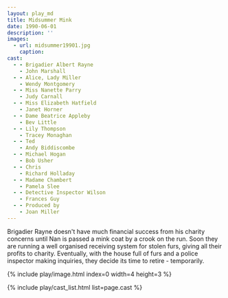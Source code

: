 ```yaml
---
layout: play_md
title: Midsummer Mink
date: 1990-06-01
description: ''
images:
  - url: midsummer19901.jpg
    caption:
cast:
  - - Brigadier Albert Rayne   
    - John Marshall
  - - Alice, Lady Miller   
    - Wendy Montgomery
  - - Miss Nanette Parry   
    - Judy Carnall
  - - Miss Elizabeth Hatfield   
    - Janet Horner
  - - Dame Beatrice Appleby   
    - Bev Little
  - - Lily Thompson   
    - Tracey Monaghan
  - - Ted   
    - Andy Biddiscombe
  - - Michael Hogan   
    - Bob Usher
  - - Chris   
    - Richard Holladay
  - - Madame Chambert   
    - Pamela Slee
  - - Detective Inspector Wilson
    - Frances Guy
  - - Produced by   
    - Joan Miller
---
```


Brigadier Rayne doesn't have much financial success from his charity concerns until Nan is passed a mink coat by a crook on the run. Soon they are running a well organised receiving system for stolen furs, giving all their profits to charity. Eventually, with the house full of furs and a police inspector making inquiries, they decide its time to retire - temporarily.

{% include play/image.html index=0 width=4 height=3 %}

{% include play/cast_list.html list=page.cast %}
